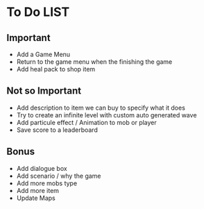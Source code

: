 # To Do LIST

## Important

- Add a Game Menu
- Return to the game menu when the finishing the game
- Add heal pack to shop item

## Not so Important

- Add description to item we can buy to specify what it does
- Try to create an infinite level with custom auto generated wave
- Add particule effect / Animation to mob or player
- Save score to a leaderboard

## Bonus

- Add dialogue box
- Add scenario / why the game
- Add more mobs type
- Add more item
- Update Maps